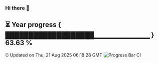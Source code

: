 ### Hi there 👋
⏳ Year progress { ███████████████████▁▁▁▁▁▁▁▁▁▁▁ } 63.63 %
---
⏰ Updated on Thu, 21 Aug 2025 06:18:28 GMT
![Progress Bar CI](https://github.com/Moyi321/Moyi321/workflows/Progress%20Bar%20CI/badge.svg)
